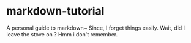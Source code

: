 # markdown-tutorial
A personal guide to markdown~ Since, I forget things easily. Wait, did I leave the stove on ? Hmm i don't remember.

